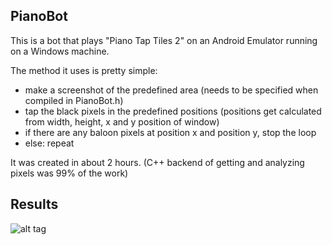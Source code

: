 ## PianoBot
This is a bot that plays "Piano Tap Tiles 2" on an Android Emulator running on a Windows machine.

The method it uses is pretty simple:
- make a screenshot of the predefined area (needs to be specified when compiled in PianoBot.h)
- tap the black pixels in the predefined positions (positions get calculated from width, height, x and y position of window)
- if there are any baloon pixels at position x and position y, stop the loop
- else: repeat

It was created in about 2 hours. (C++ backend of getting and analyzing pixels was 99% of the work)

## Results

![alt tag](https://raw.githubusercontent.com/Phrosten/PianoBot/branch/results/challenges.png)
